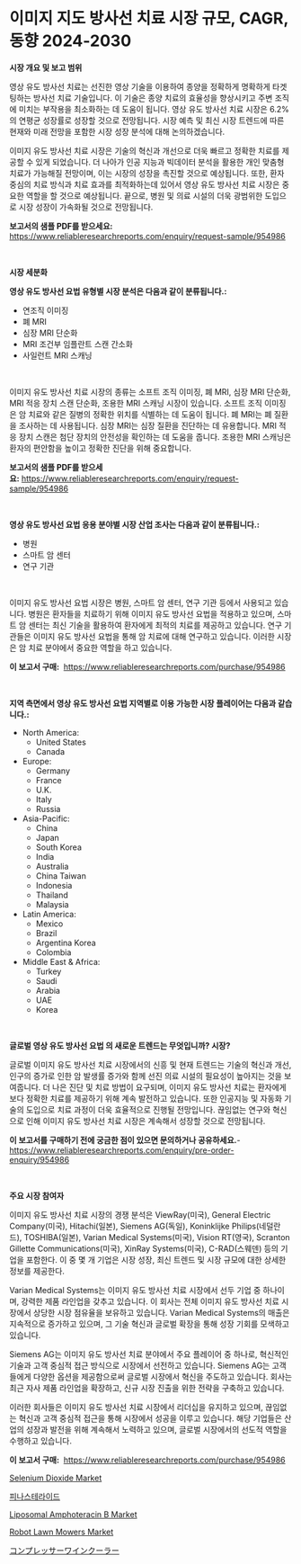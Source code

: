 <p><h1>이미지 지도 방사선 치료 시장 규모, CAGR, 동향 2024-2030</h1></p><p><strong>시장 개요 및 보고 범위</strong></p>
<p><p>영상 유도 방사선 치료는 선진한 영상 기술을 이용하여 종양을 정확하게 명확하게 타겟팅하는 방사선 치료 기술입니다. 이 기술은 종양 치료의 효율성을 향상시키고 주변 조직에 미치는 부작용을 최소화하는 데 도움이 됩니다. 영상 유도 방사선 치료 시장은 6.2%의 연평균 성장률로 성장할 것으로 전망됩니다. 시장 예측 및 최신 시장 트렌드에 따른 현재와 미래 전망을 포함한 시장 성장 분석에 대해 논의하겠습니다.</p><p>이미지 유도 방사선 치료 시장은 기술의 혁신과 개선으로 더욱 빠르고 정확한 치료를 제공할 수 있게 되었습니다. 더 나아가 인공 지능과 빅데이터 분석을 활용한 개인 맞춤형 치료가 가능해질 전망이며, 이는 시장의 성장을 촉진할 것으로 예상됩니다. 또한, 환자 중심의 치료 방식과 치료 효과를 최적화하는데 있어서 영상 유도 방사선 치료 시장은 중요한 역할을 할 것으로 예상됩니다. 끝으로, 병원 및 의료 시설의 더욱 광범위한 도입으로 시장 성장이 가속화될 것으로 전망됩니다.</p></p>
<p><strong>보고서의 샘플 PDF를 받으세요:</strong> <a href="https://www.reliableresearchreports.com/enquiry/request-sample/954986">https://www.reliableresearchreports.com/enquiry/request-sample/954986</a></p>
<p>&nbsp;</p>
<p><strong>시장 세분화</strong></p>
<p><strong>영상 유도 방사선 요법 유형별 시장 분석은 다음과 같이 분류됩니다.:</strong></p>
<p><ul><li>연조직 이미징</li><li>폐 MRI</li><li>심장 MRI 단순화</li><li>MRI 조건부 임플란트 스캔 간소화</li><li>사일런트 MRI 스캐닝</li></ul></p>
<p>&nbsp;</p>
<p><p>이미지 유도 방사선 치료 시장의 종류는 소프트 조직 이미징, 폐 MRI, 심장 MRI 단순화, MRI 적응 장치 스캔 단순화, 조용한 MRI 스캐닝 시장이 있습니다. 소프트 조직 이미징은 암 치료와 같은 질병의 정확한 위치를 식별하는 데 도움이 됩니다. 폐 MRI는 폐 질환을 조사하는 데 사용됩니다. 심장 MRI는 심장 질환을 진단하는 데 유용합니다. MRI 적응 장치 스캔은 첨단 장치의 안전성을 확인하는 데 도움을 줍니다. 조용한 MRI 스캐닝은 환자의 편안함을 높이고 정확한 진단을 위해 중요합니다.</p></p>
<p><strong>보고서의 샘플 PDF를 받으세요:</strong>&nbsp;<a href="https://www.reliableresearchreports.com/enquiry/request-sample/954986">https://www.reliableresearchreports.com/enquiry/request-sample/954986</a></p>
<p>&nbsp;</p>
<p><strong> 영상 유도 방사선 요법 응용 분야별 시장 산업 조사는 다음과 같이 분류됩니다.:</strong></p>
<p><ul><li>병원</li><li>스마트 암 센터</li><li>연구 기관</li></ul></p>
<p>&nbsp;</p>
<p><p>이미지 유도 방사선 요법 시장은 병원, 스마트 암 센터, 연구 기관 등에서 사용되고 있습니다. 병원은 환자들을 치료하기 위해 이미지 유도 방사선 요법을 적용하고 있으며, 스마트 암 센터는 최신 기술을 활용하여 환자에게 최적의 치료를 제공하고 있습니다. 연구 기관들은 이미지 유도 방사선 요법을 통해 암 치료에 대해 연구하고 있습니다. 이러한 시장은 암 치료 분야에서 중요한 역할을 하고 있습니다.</p></p>
<p><strong>이 보고서 구매:</strong>&nbsp; <a href="https://www.reliableresearchreports.com/purchase/954986">https://www.reliableresearchreports.com/purchase/954986</a></p>
<p>&nbsp;</p>
<p><strong>지역 측면에서 영상 유도 방사선 요법 지역별로 이용 가능한 시장 플레이어는 다음과 같습니다.:</strong></p>
<p><ul>
    <li>
        North America:
        <ul>
            <li>United States</li>
            <li>Canada</li>
        </ul>
    </li>
    <li>
        Europe:
        <ul>
            <li>Germany</li>
            <li>France</li>
            <li>U.K.</li>
            <li>Italy</li>
            <li>Russia</li>
        </ul>
    </li>
    <li>
        Asia-Pacific:
        <ul>
            <li>China</li>
            <li>Japan</li>
            <li>South Korea</li>
            <li>India</li>
            <li>Australia</li>
            <li>China Taiwan</li>
            <li>Indonesia</li>
            <li>Thailand</li>
            <li>Malaysia</li>
        </ul>
    </li>
    <li>
        Latin America:
        <ul>
            <li>Mexico</li>
            <li>Brazil</li>
            <li>Argentina Korea</li>
            <li>Colombia</li>
        </ul>
    </li>
    <li>
        Middle East & Africa:
        <ul>
            <li>Turkey</li>
            <li>Saudi</li>
            <li>Arabia</li>
            <li>UAE</li>
            <li>Korea</li>
        </ul>
    </li>
    </ul></p>
<p>&nbsp;</p>
<p><strong>글로벌 영상 유도 방사선 요법 의 새로운 트렌드는 무엇입니까? 시장?</strong></p>
<p><p>글로벌 이미지 유도 방사선 치료 시장에서의 신흥 및 현재 트렌드는 기술의 혁신과 개선, 인구의 증가로 인한 암 발생률 증가와 함께 선진 의료 시설의 필요성이 높아지는 것을 보여줍니다. 더 나은 진단 및 치료 방법이 요구되며, 이미지 유도 방사선 치료는 환자에게 보다 정확한 치료를 제공하기 위해 계속 발전하고 있습니다. 또한 인공지능 및 자동화 기술의 도입으로 치료 과정이 더욱 효율적으로 진행될 전망입니다. 끊임없는 연구와 혁신으로 인해 이미지 유도 방사선 치료 시장은 계속해서 성장할 것으로 전망됩니다.</p></p>
<p><strong>이 보고서를 구매하기 전에 궁금한 점이 있으면 문의하거나 공유하세요.</strong>- <a href="https://www.reliableresearchreports.com/enquiry/pre-order-enquiry/954986">https://www.reliableresearchreports.com/enquiry/pre-order-enquiry/954986</a></p>
<p>&nbsp;</p>
<p><strong>주요 시장 참여자</strong></p>
<p><p>이미지 유도 방사선 치료 시장의 경쟁 분석은 ViewRay(미국), General Electric Company(미국), Hitachi(일본), Siemens AG(독일), Koninklijke Philips(네덜란드), TOSHIBA(일본), Varian Medical Systems(미국), Vision RT(영국), Scranton Gillette Communications(미국), XinRay Systems(미국), C-RAD(스웨덴) 등의 기업을 포함한다. 이 중 몇 개 기업은 시장 성장, 최신 트렌드 및 시장 규모에 대한 상세한 정보를 제공한다.</p><p>Varian Medical Systems는 이미지 유도 방사선 치료 시장에서 선두 기업 중 하나이며, 강력한 제품 라인업을 갖추고 있습니다. 이 회사는 전체 이미지 유도 방사선 치료 시장에서 상당한 시장 점유율을 보유하고 있습니다. Varian Medical Systems의 매출은 지속적으로 증가하고 있으며, 그 기술 혁신과 글로벌 확장을 통해 성장 기회를 모색하고 있습니다.</p><p>Siemens AG는 이미지 유도 방사선 치료 분야에서 주요 플레이어 중 하나로, 혁신적인 기술과 고객 중심적 접근 방식으로 시장에서 선전하고 있습니다. Siemens AG는 고객들에게 다양한 옵션을 제공함으로써 글로벌 시장에서 혁신을 주도하고 있습니다. 회사는 최근 자사 제품 라인업을 확장하고, 신규 시장 진출을 위한 전략을 구축하고 있습니다.</p><p>이러한 회사들은 이미지 유도 방사선 치료 시장에서 리더십을 유지하고 있으며, 끊임없는 혁신과 고객 중심적 접근을 통해 시장에서 성공을 이루고 있습니다. 해당 기업들은 산업의 성장과 발전을 위해 계속해서 노력하고 있으며, 글로벌 시장에서의 선도적 역할을 수행하고 있습니다.</p></p>
<p><strong>이 보고서 구매:</strong>&nbsp;&nbsp;<a href="https://www.reliableresearchreports.com/purchase/954986">https://www.reliableresearchreports.com/purchase/954986</a></p>
<p><p><a href="https://github.com/lylyparadise/Market-Research-Report-List-2/blob/main/selenium-dioxide-market.md">Selenium Dioxide Market</a></p><p><a href="https://medium.com/@josephweaver29/%ED%94%BC%EB%82%98%EC%8A%A4%ED%85%8C%EB%9D%BC%EC%9D%B4%EB%93%9C-%EC%8B%9C%EC%9E%A5-%EC%9D%B8%EC%82%AC%EC%9D%B4%ED%8A%B8-%EC%8B%9C%EC%9E%A5-%EB%8F%99%ED%96%A5-%EC%84%B1%EC%9E%A5-2024%EB%85%84%EB%B6%80%ED%84%B0-2031%EB%85%84%EA%B9%8C%EC%A7%80-%EC%98%88%EC%B8%A1%EB%90%9C-%EA%B2%83-aefe3453b0af">피나스테라이드</a></p><p><a href="https://five-trouble-98a.notion.site/Liposomal-Amphoteracin-B-Market-Share-Market-New-Trends-Analysis-Report-By-Type-By-Application-B-394b015de4e74f918048ea37d3dd3dda">Liposomal Amphoteracin B Market</a></p><p><a href="https://issuu.com/reportprime-2/docs/robot-lawn-mowers-market-size-2030.pptx">Robot Lawn Mowers Market</a></p><p><a href="https://medium.com/@kelsitorphy644/%E5%9C%A7%E7%B8%AE%E6%A9%9F%E3%83%AF%E3%82%A4%E3%83%B3%E3%82%AF%E3%83%BC%E3%83%A9%E3%83%BC%E3%81%AE%E5%B8%82%E5%A0%B4%E5%B1%95%E6%9C%9B-%E6%A5%AD%E7%95%8C%E6%A6%82%E6%B3%81%E3%81%A8%E4%BA%88%E6%B8%AC-2024%E5%B9%B4%E3%81%8B%E3%82%892031%E5%B9%B4%E3%81%BE%E3%81%A7-9bf3c9afdd25">コンプレッサーワインクーラー</a></p></p>
